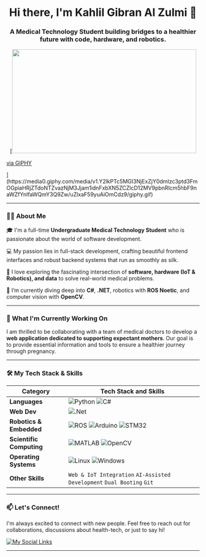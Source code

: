 <h1 align="center">Hi there, I'm Kahlil Gibran Al Zulmi 👋</h1>
<h3 align="center">A Medical Technology Student building bridges to a healthier future with code, hardware, and robotics.</h3>

<p align="center">
  [<img src="https://giphy.com/embed/uZlxaF59yuAiOmCdz9" width="480" height="271" style="" frameBorder="0" class="giphy-embed" allowFullScreen></img><p><a href="https://giphy.com/gifs/cartoonnetwork-cartoon-network-pan-we-baby-bears-uZlxaF59yuAiOmCdz9">via GIPHY</a></p>](https://media0.giphy.com/media/v1.Y2lkPTc5MGI3NjExZjY0dmIzc3ptd3FmOGpiaHRjZTdoNTZvazNjM3Jjam1idnFxbXN5ZCZlcD12MV9pbnRlcm5hbF9naWZfYnlfaWQmY3Q9Zw/uZlxaF59yuAiOmCdz9/giphy.gif)
</p>

---

### 👨‍💻 About Me

🎓 I'm a full-time **Undergraduate Medical Technology Student** who is passionate about the world of software development.

💻 My passion lies in full-stack development, crafting beautiful frontend interfaces and robust backend systems that run as smoothly as silk.

🤖 I love exploring the fascinating intersection of **software, hardware (IoT & Robotics), and data** to solve real-world medical problems.

🌱 I’m currently diving deep into **C#**, **.NET**, robotics with **ROS Noetic**, and computer vision with **OpenCV**.

---

### 🚀 What I'm Currently Working On

I am thrilled to be collaborating with a team of medical doctors to develop a **web application dedicated to supporting expectant mothers**. Our goal is to provide essential information and tools to ensure a healthier journey through pregnancy.

---

### 🛠️ My Tech Stack & Skills

| Category | Tech Stack and Skills |
|---|---|
| **Languages** | ![Python](https://img.shields.io/badge/python-3670A0?style=for-the-badge&logo=python&logoColor=ffdd54) ![C#](https://img.shields.io/badge/c%23-%23239120.svg?style=for-the-badge&logo=c-sharp&logoColor=white) |
| **Web Dev** | ![.Net](https://img.shields.io/badge/.NET-512BD4?style=for-the-badge&logo=dotnet&logoColor=white) |
| **Robotics & Embedded** | ![ROS](https://img.shields.io/badge/ROS-22314E?style=for-the-badge&logo=robot-operating-system&logoColor=white) ![Arduino](https://img.shields.io/badge/-Arduino-00979D?style=for-the-badge&logo=Arduino&logoColor=white) ![STM32](https://img.shields.io/badge/STM32-03234B?style=for-the-badge&logo=stmicroelectronics&logoColor=white) |
| **Scientific Computing** | ![MATLAB](https://img.shields.io/badge/MATLAB-0076A8?style=for-the-badge&logo=mathworks&logoColor=white) ![OpenCV](https://img.shields.io/badge/OpenCV-5C3EE8?style=for-the-badge&logo=opencv&logoColor=white) |
| **Operating Systems** | ![Linux](https://img.shields.io/badge/Linux-FCC624?style=for-the-badge&logo=linux&logoColor=black) ![Windows](https://img.shields.io/badge/Windows-0078D6?style=for-the-badge&logo=windows&logoColor=white) |
| **Other Skills** | `Web & IoT Integration` `AI-Assisted Development` `Dual Booting` `Git` |

---

### 📫 Let's Connect!

I'm always excited to connect with new people. Feel free to reach out for collaborations, discussions about health-tech, or just to say hi!

<p align="left">
<a href="https://lynk.id/kahlilzulmi" target="blank"><img align="center" src="https://img.shields.io/badge/My_Socials-34A853?style=for-the-badge&logo=google-chat&logoColor=white" alt="My Social Links"/></a>
</p>

---
